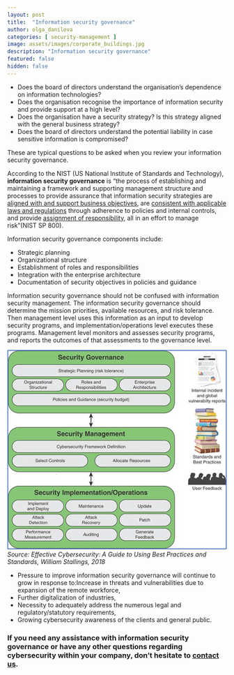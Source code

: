 ```yaml
---
layout: post
title:  "Information security governance"
author: olga_danilova
categories: [ security-management ]
image: assets/images/corporate_buildings.jpg
description: "Information security governance"
featured: false
hidden: false
---
```


- Does the board of directors understand the organisation’s dependence on information technologies? 
- Does the organisation recognise the importance of information security and provide support at a high level? 
- Does the organisation have a security strategy?  Is this strategy aligned with the general business strategy? 
- Does the board of directors understand the potential liability in case sensitive information is compromised?

These are typical questions to be asked when you review your information security governance.

According to the NIST (US National Institute of Standards and Technology), **information security governance** is “the process of establishing and maintaining a framework and supporting management structure and processes to provide assurance that information security strategies are <u>aligned with and support business objectives</u>, are <u>consistent with applicable laws and regulations</u> through adherence to policies and internal controls, and provide <u>assignment of responsibility</u>, all in an effort to manage risk”(NIST SP 800).

Information security governance components include:
- Strategic planning
- Organizational structure
- Establishment of roles and responsibilities
- Integration with the enterprise architecture
- Documentation of security objectives in policies and guidance

Information security governance should not be confused with information security management. The information security governance should determine the mission priorities, available resources, and risk tolerance. Then management level uses this information as an input to develop security programs, and implementation/operations level executes these programs. Management level monitors and assesses security programs, and reports the outcomes of that assessments to the governance level.

![Security governance](../assets/images/Posts/Governance/Picture1.jpg)
*Source: Effective Cybersecurity: A Guide to Using Best Practices and Standards, William Stallings, 2018*

- Pressure to improve information security governance will continue to grow in response to:Increase in threats and vulnerabilities due to expansion of the remote workforce,
- Further digitalization of industries, 
- Necessity to adequately address the numerous legal and regulatory/statutory requirements,
- Growing cybersecurity awareness of the clients and general public.


### If you need any assistance with information security governance or have any other questions regarding cybersecurity within your company, don’t hesitate to [contact us](https://www.ordina.be/diensten/security-and-privacy/).